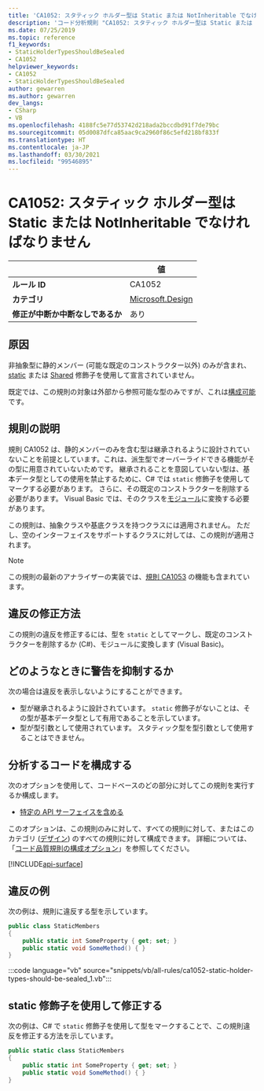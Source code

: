 ```yaml
---
title: 'CA1052: スタティック ホルダー型は Static または NotInheritable でなければなりません (コード分析)'
description: 'コード分析規則 "CA1052: スタティック ホルダー型は Static または NotInheritable でなければなりません" について説明します'
ms.date: 07/25/2019
ms.topic: reference
f1_keywords:
- StaticHolderTypesShouldBeSealed
- CA1052
helpviewer_keywords:
- CA1052
- StaticHolderTypesShouldBeSealed
author: gewarren
ms.author: gewarren
dev_langs:
- CSharp
- VB
ms.openlocfilehash: 4188fc5e77d53742d218ada2bccdbd91f7de79bc
ms.sourcegitcommit: 05d0087dfca85aac9ca2960f86c5efd218bf833f
ms.translationtype: HT
ms.contentlocale: ja-JP
ms.lasthandoff: 03/30/2021
ms.locfileid: "99546895"
---
```

# <a name="ca1052-static-holder-types-should-be-static-or-notinheritable"></a>CA1052: スタティック ホルダー型は Static または NotInheritable でなければなりません

| | 値 |
|-|-|
| **ルール ID** |CA1052|
| **カテゴリ** |[Microsoft.Design](design-warnings.md)|
| **修正が中断か中断なしであるか** |あり|

## <a name="cause"></a>原因

非抽象型に静的メンバー (可能な既定のコンストラクター以外) のみが含まれ、[static](../../../csharp/language-reference/keywords/static.md) または [Shared](../../../visual-basic/language-reference/modifiers/shared.md) 修飾子を使用して宣言されていません。

既定では、この規則の対象は外部から参照可能な型のみですが、これは[構成可能](#configure-code-to-analyze)です。

## <a name="rule-description"></a>規則の説明

規則 CA1052 は、静的メンバーのみを含む型は継承されるように設計されていないことを前提としています。これは、派生型でオーバーライドできる機能がその型に用意されていないためです。 継承されることを意図していない型は、基本データ型としての使用を禁止するために、C# では `static` 修飾子を使用してマークする必要があります。 さらに、その既定のコンストラクターを削除する必要があります。 Visual Basic では、そのクラスを[モジュール](../../../visual-basic/language-reference/statements/module-statement.md)に変換する必要があります。

この規則は、抽象クラスや基底クラスを持つクラスには適用されません。 ただし、空のインターフェイスをサポートするクラスに対しては、この規則が適用されます。

> [!NOTE]
> この規則の最新のアナライザーの実装では、[規則 CA1053](ca1053.md) の機能も含まれています。

## <a name="how-to-fix-violations"></a>違反の修正方法

この規則の違反を修正するには、型を `static` としてマークし、既定のコンストラクターを削除するか (C#)、モジュールに変換します (Visual Basic)。

## <a name="when-to-suppress-warnings"></a>どのようなときに警告を抑制するか

次の場合は違反を表示しないようにすることができます。

- 型が継承されるように設計されています。 `static` 修飾子がないことは、その型が基本データ型として有用であることを示しています。
- 型が型引数として使用されています。 スタティック型を型引数として使用することはできません。

## <a name="configure-code-to-analyze"></a>分析するコードを構成する

次のオプションを使用して、コードベースのどの部分に対してこの規則を実行するか構成します。

- [特定の API サーフェイスを含める](#include-specific-api-surfaces)

このオプションは、この規則のみに対して、すべての規則に対して、またはこのカテゴリ ([デザイン](design-warnings.md)) のすべての規則に対して構成できます。 詳細については、「[コード品質規則の構成オプション](../code-quality-rule-options.md)」を参照してください。

[!INCLUDE[api-surface](~/includes/code-analysis/api-surface.md)]

## <a name="example-of-a-violation"></a>違反の例

次の例は、規則に違反する型を示しています。

```csharp
public class StaticMembers
{
    public static int SomeProperty { get; set; }
    public static void SomeMethod() { }
}
```

:::code language="vb" source="snippets/vb/all-rules/ca1052-static-holder-types-should-be-sealed_1.vb":::

## <a name="fix-with-the-static-modifier"></a>static 修飾子を使用して修正する

次の例は、C# で `static` 修飾子を使用して型をマークすることで、この規則違反を修正する方法を示しています。

```csharp
public static class StaticMembers
{
    public static int SomeProperty { get; set; }
    public static void SomeMethod() { }
}
```
